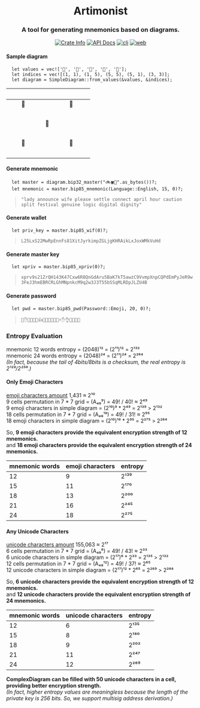 <div align="center">
  <h1>Artimonist</h1>
  <h3>A tool for generating mnemonics based on diagrams.</h3>
  <p>
    <a href="https://crates.io/crates/artimonist"><img alt="Crate Info" src="https://img.shields.io/crates/v/artimonist.svg"/></a>
    <a href="https://docs.rs/artimonist"><img alt="API Docs" src="https://img.shields.io/badge/docs.rs-artimonist-green"/></a>
    <a href="https://github.com/artimonist/artimonist-cli/releases"><img alt="cli" src="https://img.shields.io/github/v/release/artimonist/cli?label=artimonist-cli"></a>
    <a href="https://www.artimonist.org"><img alt="web" src="https://img.shields.io/badge/artimonist.org-gray?logo=html5"></a>
  </p>
</div>

#### Sample diagram 
```
  let values = vec!['🍔', '🍟', '🌭', '🍦', '🍩'];  
  let indices = vec![(1, 1), (1, 5), (5, 5), (5, 1), (3, 3)];  
  let diagram = SimpleDiagram::from_values(&values, &indices);
```
|　|　|　|　|　|　|　|
|--|--|--|--|--|--|--|  
|  |🍔|  |  |  |🍟|  |
|　|  |  |  |  |  |  |
|  |  |  |🍩|  |  |  |   
|　|  |  |  |  |  |  |
|  |🍦|  |  |  |🌭|  |
|　|  |  |  |  |  |  |  

#### Generate mnemonic
```
  let master = diagram.bip32_master("🚲🍀🌈".as_bytes())?;
  let mnemonic = master.bip85_mnemonic(Language::English, 15, 0)?;
```
> `"lady announce wife please settle connect april hour caution split festival genuine logic digital dignity"`

#### Generate wallet
```
  let priv_key = master.bip85_wif(0)?;
```
> `L25LxS22MwRpEnnFs81XitJyrkimpZGLjgKHRAikLxJoxWMkVuHd`

#### Generate master key
```
  let xpriv = master.bip85_xpriv(0)?;
```
> `xprv9s21ZrQH143K47Cxw6R8QnGdAru5BaK7kT5awzC9VvmpXnpCQPdEmPyJeR9w3FeJ3hmEBRCRLGhMNpnkcM9q2w3J3T55bSSqMLRDpJLZU4B`

#### Generate password
```
  let pwd = master.bip85_pwd(Password::Emoji, 20, 0)?;
```
> `🙏✋🍕🌻🎄🙏👍🔔🔔🍺💊🍄🍺⚡✋👌😍🚗🍎🚗`
  
  
### Entropy Evaluation  
mnemonic 12 words entropy = (2048)¹² = (2¹¹)¹² = 2¹³²  
mnemonic 24 words entropy = (2048)²⁴ = (2¹¹)²⁴ = 2²⁶⁴  
_(In fact, because the tail of 4bits/8bits is a checksum, the real entropy is 2¹²⁸/2²⁵⁶.)_

#### Only Emoji Characters  
[emoji characters amount](https://en.wikipedia.org/wiki/List_of_emojis) 1,431 ≈ 2¹⁰  
9 cells permutation in 7 * 7 grid = (A₄₉⁹) = 49! / 40! ≈ 2⁴⁹  
9 emoji characters in simple diagram = (2¹⁰)⁹ * 2⁴⁹ = 2¹³⁹ > 2¹³²  
18 cells permutation in 7 * 7 grid = (A₄₉¹⁸) = 49! / 31! ≈ 2⁹⁵  
18 emoji characters in simple diagram = (2¹⁰)¹⁸ * 2⁹⁵ = 2²⁷⁵ > 2²⁶⁴  

So, **9 emoji characters provide the equivalent encryption strength of 12 mnemonics.**  
and **18 emoji characters provide the equivalent encryption strength of 24 mnemonics.**

| mnemonic words | emoji characters | entropy |
| --- | --- | --- |
| 12 | 9 | 2¹³⁹ |
| 15 | 11 | 2¹⁷⁰ |
| 18 | 13 | 2²⁰⁰ |
| 21 | 16 | 2²⁴⁵ |
| 24 | 18 | 2²⁷⁵ |

#### Any Unicode Characters  
[unicode characters amount](https://en.wikipedia.org/wiki/List_of_Unicode_characters) 155,063 ≈ 2¹⁷   
6 cells permutation in 7 * 7 grid = (A₄₉⁶) = 49! / 43! ≈ 2³³  
6 unicode characters in simple diagram = (2¹⁷)⁶ * 2³³ = 2¹³⁵ > 2¹³²  
12 cells permutation in 7 * 7 grid = (A₄₉¹²) = 49! / 37! ≈ 2⁶⁵  
12 unicode characters in simple diagram = (2¹⁷)¹² * 2⁶⁵ = 2²⁶⁹ > 2²⁶⁴  

So, **6 unicode characters provide the equivalent encryption strength of 12 mnemonics.**  
and **12 unicode characters provide the equivalent encryption strength of 24 mnemonics.**

| mnemonic words | unicode characters | entropy |
| --- | --- | --- |
| 12 | 6 | 2¹³⁵ |
| 15 | 8 | 2¹⁸⁰ |
| 18 | 9 | 2²⁰² |
| 21 | 11 | 2²⁴⁷ |
| 24 | 12 | 2²⁶⁹ |

**ComplexDiagram can be filled with 50 unicode characters in a cell, providing better encryption strength.**  
_(In fact, higher entropy values are meaningless because the length of the private key is 256 bits. So, we support multisig address derivation.)_ 

